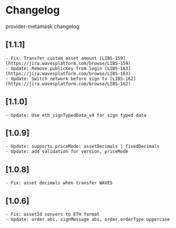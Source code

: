 # Changelog

provider-metamask changelog

## [1.1.1]
	- Fix: Transfer custom asset amount [LIBS-159](https://jira.wavesplatform.com/browse/LIBS-159)
	- Update: Remove publicKey from login [LIBS-163](https://jira.wavesplatform.com/browse/LIBS-163)
	- Update: Switch network before sign tx [LIBS-162](https://jira.wavesplatform.com/browse/LIBS-162)

## [1.1.0]
	- Update: Use eth_signTypedData_v4 for sign typed data

## [1.0.9]
	- Update: supports priceMode: assetDecimals | fixedDecimals
	- Update: add validation for version, priceMode

## [1.0.8]
	- Fix: asset decimals when transfer WAVES

## [1.0.6]
	- Fix: assetId convers to ETH format
	- Update: order abi, signMessage abi, order.orderType uppercase
